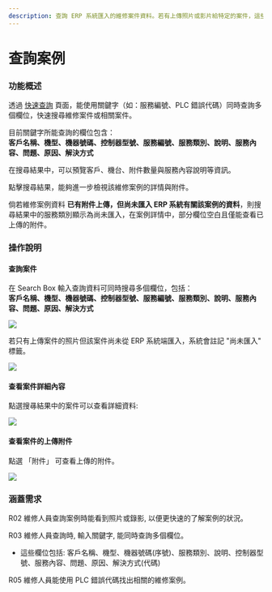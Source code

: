 ```yaml
---
description: 查詢 ERP 系統匯入的維修案件資料。若有上傳照片或影片給特定的案件，這些資料也會一併顯示。
---
```


# 查詢案例

### 功能概述 <a href="#gong-neng-gai-shu" id="gong-neng-gai-shu"></a>

透過 [快速查詢](https://gd8ce92aab9af75-ares.adb.ap-singapore-1.oraclecloudapps.com/ords/r/ares/machinery-service-management-system104/%E6%A1%88%E4%BE%8B%E5%BF%AB%E9%80%9F%E6%9F%A5%E8%A9%A2-main) 頁面，能使用關鍵字（如：服務編號、PLC 錯誤代碼）同時查詢多個欄位，快速搜尋維修案件或相關案件。

目前關鍵字所能查詢的欄位包含：\
**客戶名稱、機型、機器號碼、控制器型號、服務編號、服務類別、說明、服務內容、問題、原因、解決方式**

在搜尋結果中，可以預覽客戶、機台、附件數量與服務內容說明等資訊。

點擊搜尋結果，能夠進一步檢視該維修案例的詳情與附件。

倘若維修案例資料 **已有附件上傳，但尚未匯入 ERP 系統有關該案例的資料**，則搜尋結果中的服務類別顯示為尚未匯入，在案例詳情中，部分欄位空白且僅能查看已上傳的附件。

### 操作說明 <a href="#cao-zuo-shuo-ming" id="cao-zuo-shuo-ming"></a>

#### 查詢案件 <a href="#cha-xun-an-jian" id="cha-xun-an-jian"></a>

在 Search Box 輸入查詢資料可同時搜尋多個欄位，包括：\
**客戶名稱、機型、機器號碼、控制器型號、服務編號、服務類別、說明、服務內容、問題、原因、解決方式**

![](https://machinery-service-management.gitbook.io/\~gitbook/image?url=https%3A%2F%2Fo365cyut-my.sharepoint.com%2Fpersonal%2Fs10914185\_o365\_cyut\_edu\_tw%2FDocuments%2F%25E7%25B6%25AD%25E4%25BF%25AE%25E6%25A1%2588%25E4%25BE%258B%25E7%25AE%25A1%25E7%2590%2586%25E7%25B3%25BB%25E7%25B5%25B1%2520%28%25E5%25A4%25A7%25E7%25AB%258B%25E6%25A9%259F%25E6%25A2%25B0%29%2F24.07.16%2520%25E7%25B3%25BB%25E7%25B5%25B1%25E5%25BB%25BA%25E7%25BD%25AE%2F%25E4%25BD%25BF%25E7%2594%25A8%25E8%25AA%25AA%25E6%2598%258E%2FQuery-IOS-1.png\&width=768\&dpr=4\&quality=100\&sign=6f125a4d\&sv=1)

若只有上傳案件的照片但該案件尚未從 ERP 系統端匯入，系統會註記 "尚未匯入" 標籤。

![](https://machinery-service-management.gitbook.io/\~gitbook/image?url=https%3A%2F%2Fo365cyut-my.sharepoint.com%2Fpersonal%2Fs10914185\_o365\_cyut\_edu\_tw%2FDocuments%2F%25E7%25B6%25AD%25E4%25BF%25AE%25E6%25A1%2588%25E4%25BE%258B%25E7%25AE%25A1%25E7%2590%2586%25E7%25B3%25BB%25E7%25B5%25B1%2520%28%25E5%25A4%25A7%25E7%25AB%258B%25E6%25A9%259F%25E6%25A2%25B0%29%2F24.07.16%2520%25E7%25B3%25BB%25E7%25B5%25B1%25E5%25BB%25BA%25E7%25BD%25AE%2F%25E4%25BD%25BF%25E7%2594%25A8%25E8%25AA%25AA%25E6%2598%258E%2FQuery-IOS-2.png\&width=768\&dpr=4\&quality=100\&sign=f794a7f2\&sv=1)

#### 查看案件詳細內容 <a href="#cha-kan-an-jian-xiang-xi-nei-rong" id="cha-kan-an-jian-xiang-xi-nei-rong"></a>

點選搜㝷結果中的案件可以查看詳細資料:

![](https://machinery-service-management.gitbook.io/\~gitbook/image?url=https%3A%2F%2Fo365cyut-my.sharepoint.com%2Fpersonal%2Fs10914185\_o365\_cyut\_edu\_tw%2FDocuments%2F%25E7%25B6%25AD%25E4%25BF%25AE%25E6%25A1%2588%25E4%25BE%258B%25E7%25AE%25A1%25E7%2590%2586%25E7%25B3%25BB%25E7%25B5%25B1%2520%28%25E5%25A4%25A7%25E7%25AB%258B%25E6%25A9%259F%25E6%25A2%25B0%29%2F24.07.16%2520%25E7%25B3%25BB%25E7%25B5%25B1%25E5%25BB%25BA%25E7%25BD%25AE%2F%25E4%25BD%25BF%25E7%2594%25A8%25E8%25AA%25AA%25E6%2598%258E%2FQuery-IOS-3.png\&width=768\&dpr=4\&quality=100\&sign=4f7e846b\&sv=1)

#### 查看案件的上傳附件 <a href="#cha-kan-an-jian-de-shang-chuan-fu-jian" id="cha-kan-an-jian-de-shang-chuan-fu-jian"></a>

點選 「附件」 可查看上傳的附件。

![](https://machinery-service-management.gitbook.io/\~gitbook/image?url=https%3A%2F%2Fo365cyut-my.sharepoint.com%2Fpersonal%2Fs10914185\_o365\_cyut\_edu\_tw%2FDocuments%2F%25E7%25B6%25AD%25E4%25BF%25AE%25E6%25A1%2588%25E4%25BE%258B%25E7%25AE%25A1%25E7%2590%2586%25E7%25B3%25BB%25E7%25B5%25B1%2520%28%25E5%25A4%25A7%25E7%25AB%258B%25E6%25A9%259F%25E6%25A2%25B0%29%2F24.07.16%2520%25E7%25B3%25BB%25E7%25B5%25B1%25E5%25BB%25BA%25E7%25BD%25AE%2F%25E4%25BD%25BF%25E7%2594%25A8%25E8%25AA%25AA%25E6%2598%258E%2FQuery-IOS-4.png\&width=768\&dpr=4\&quality=100\&sign=936a0a0\&sv=1)

### 涵蓋需求 <a href="#han-gai-xu-qiu" id="han-gai-xu-qiu"></a>

R02 維修人員查詢案例時能看到照片或錄影, 以便更快速的了解案例的狀況。

R03 維修人員查詢時, 輸入關鍵字, 能同時查詢多個欄位。

* 這些欄位包括: 客戶名稱、機型、機器號碼(序號)、服務類別、說明、控制器型號、服務內容、問題、原因、解決方式(代碼)

R05 維修人員能使用 PLC 錯誤代碼找出相關的維修案例。
